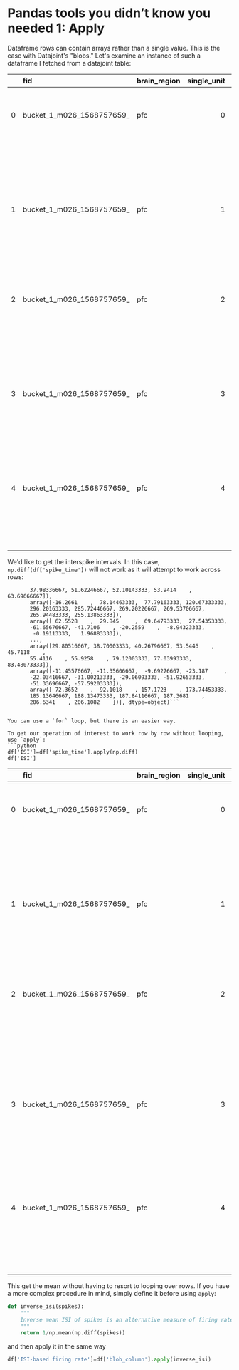# Pandas tools you didn’t know you needed 1: Apply 

Dataframe rows can contain arrays rather than a single value. This is the case with Datajoint's "blobs." Let's examine an instance of such a dataframe I fetched from a datajoint table:

|    | fid                       | brain_region   |   single_unit |   single_unit_phy | spike_time                                                               | waveform   | snr   |
|---:|:--------------------------|:---------------|--------------:|------------------:|:-------------------------------------------------------------------------|:-----------|:------|
|  0 | bucket_1_m026_1568757659_ | pfc            |             0 |                12 | [ 1.71006667  2.14576667  3.35306667  3.6982     22.4359     22.80743333 | []         | []    |
|    |                           |                |               |                   |  26.00536667 26.61663333 28.39046667 29.45536667]                        |            |       |
|  1 | bucket_1_m026_1568757659_ | pfc            |             1 |                15 | [17.8181     37.5422     37.90253333 39.36106667 46.77196667 60.7908     | []         | []    |
|    |                           |                |               |                   |  77.62783333 78.71806667 82.33186667 93.15203333]                        |            |       |
|  2 | bucket_1_m026_1568757659_ | pfc            |             2 |                19 | [  1.552      115.68683333 115.69416667 160.0344     342.9736            | []         | []    |
|    |                           |                |               |                   |  346.51526667 346.8301     348.25513333 348.2767     348.29066667]       |            |       |
|  3 | bucket_1_m026_1568757659_ | pfc            |             3 |                37 | [ 64.1048     145.53183333 185.3421     187.57793333 281.31683333        | []         | []    |
|    |                           |                |               |                   |  304.80466667 326.5742     339.3119     348.08556667 350.2595    ]       |            |       |
|  4 | bucket_1_m026_1568757659_ | pfc            |             4 |                40 | [ 0.66776667  3.9761      4.8187     16.72106667 22.01286667 25.6975     | []         | []    |
|    |                           |                |               |                   |  29.069      29.25703333 30.07223333 31.55446667]                        |            |       |



We'd like to get the interspike intervals. 
In this case, 
`np.diff(df['spike_time'])`
will not work as it will attempt to work across rows:
```array([array([16.10803333, 35.39643333, 34.54946667, 35.66286667, 24.33606667,
       37.98336667, 51.62246667, 52.10143333, 53.9414    , 63.69666667]),
       array([-16.2661    ,  78.14463333,  77.79163333, 120.67333333,
       296.20163333, 285.72446667, 269.20226667, 269.53706667,
       265.94483333, 255.13863333]),
       array([ 62.5528    ,  29.845     ,  69.64793333,  27.54353333,
       -61.65676667, -41.7106    , -20.2559    ,  -8.94323333,
        -0.19113333,   1.96883333]),
       ...,
       array([29.80516667, 38.70003333, 40.26796667, 53.5446    , 45.7118    ,
       55.4116    , 55.9258    , 79.12003333, 77.03993333, 83.48073333]),
       array([-11.45576667, -11.35606667,  -9.69276667, -23.187     ,
       -22.03416667, -31.00213333, -29.06093333, -51.92653333,
       -51.33696667, -57.59203333]),
       array([ 72.3652    ,  92.1018    , 157.1723    , 173.74453333,
       185.13646667, 188.13473333, 187.84116667, 187.3681    ,
       206.6341    , 206.1082    ])], dtype=object)```


You can use a `for` loop, but there is an easier way.

To get our operation of interest to work row by row without looping, use `apply`:
```python
df['ISI']=df['spike_time'].apply(np.diff)
df['ISI']
``` 
|    | fid                       | brain_region   |   single_unit |   single_unit_phy | spike_time                                                               | waveform   | snr   | ISI                                                                      |
|---:|:--------------------------|:---------------|--------------:|------------------:|:-------------------------------------------------------------------------|:-----------|:------|:-------------------------------------------------------------------------|
|  0 | bucket_1_m026_1568757659_ | pfc            |             0 |                12 | [ 1.71006667  2.14576667  3.35306667  3.6982     22.4359     22.80743333 | []         | []    | [ 0.4357      1.2073      0.34513333 18.7377      0.37153333  3.19793333 |
|    |                           |                |               |                   |  26.00536667 26.61663333 28.39046667 29.45536667]                        |            |       |   0.61126667  1.77383333  1.0649    ]                                    |
|  1 | bucket_1_m026_1568757659_ | pfc            |             1 |                15 | [17.8181     37.5422     37.90253333 39.36106667 46.77196667 60.7908     | []         | []    | [19.7241      0.36033333  1.45853333  7.4109     14.01883333 16.83703333 |
|    |                           |                |               |                   |  77.62783333 78.71806667 82.33186667 93.15203333]                        |            |       |   1.09023333  3.6138     10.82016667]                                    |
|  2 | bucket_1_m026_1568757659_ | pfc            |             2 |                19 | [  1.552      115.68683333 115.69416667 160.0344     342.9736            | []         | []    | [1.14134833e+02 7.33333333e-03 4.43402333e+01 1.82939200e+02             |
|    |                           |                |               |                   |  346.51526667 346.8301     348.25513333 348.2767     348.29066667]       |            |       |  3.54166667e+00 3.14833333e-01 1.42503333e+00 2.15666667e-02             |
|    |                           |                |               |                   |                                                                          |            |       |  1.39666667e-02]                                                         |
|  3 | bucket_1_m026_1568757659_ | pfc            |             3 |                37 | [ 64.1048     145.53183333 185.3421     187.57793333 281.31683333        | []         | []    | [81.42703333 39.81026667  2.23583333 93.7389     23.48783333 21.76953333 |
|    |                           |                |               |                   |  304.80466667 326.5742     339.3119     348.08556667 350.2595    ]       |            |       |  12.7377      8.77366667  2.17393333]                                    |
|  4 | bucket_1_m026_1568757659_ | pfc            |             4 |                40 | [ 0.66776667  3.9761      4.8187     16.72106667 22.01286667 25.6975     | []         | []    | [ 3.30833333  0.8426     11.90236667  5.2918      3.68463333  3.3715     |
|    |                           |                |               |                   |  29.069      29.25703333 30.07223333 31.55446667]                        |            |       |   0.18803333  0.8152      1.48223333]                                    |

This get the mean without having to resort to looping over rows. If you have a more complex procedure in mind, simply define it before using `apply`:

```python
def inverse_isi(spikes):
    """
    Inverse mean ISI of spikes is an alternative measure of firing rate
    """
    return 1/np.mean(np.diff(spikes))
```
and then apply it in the same way
```python
df['ISI-based firing rate']=df['blob_column'].apply(inverse_isi)
```

